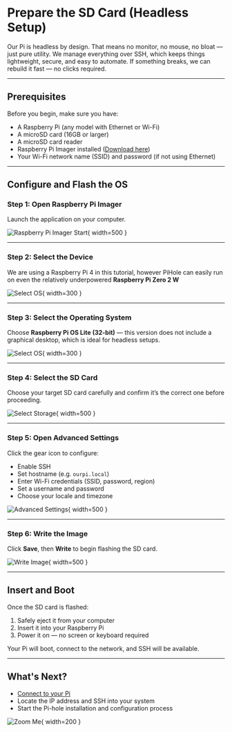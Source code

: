 # Prepare the SD Card (Headless Setup)

Our Pi is headless by design. That means no monitor, no mouse, no bloat — just pure utility. We manage everything over SSH, which keeps things lightweight, secure, and easy to automate. If something breaks, we can rebuild it fast — no clicks required.

---

## Prerequisites

Before you begin, make sure you have:

- A Raspberry Pi (any model with Ethernet or Wi-Fi)
- A microSD card (16GB or larger)
- A microSD card reader
- Raspberry Pi Imager installed ([Download here](https://www.raspberrypi.com/software/))
- Your Wi-Fi network name (SSID) and password (if not using Ethernet)

---

## Configure and Flash the OS

### Step 1: Open Raspberry Pi Imager

Launch the application on your computer.

![Raspberry Pi Imager Start](../assets/imager_start.png){ width=500 }

---

### Step 2: Select the Device

We are using a Raspberry Pi 4 in this tutorial, however PiHole can easily run on even the relatively underpowered **Raspberry Pi Zero 2 W**

![Select OS](../assets/imager_device.png){ width=300 }

---

### Step 3: Select the Operating System

Choose **Raspberry Pi OS Lite (32-bit)** — this version does not include a graphical desktop, which is ideal for headless setups.

![Select OS](../assets/imager-lite.png){ width=300 }

---

### Step 4: Select the SD Card

Choose your target SD card carefully and confirm it’s the correct one before proceeding.

![Select Storage](../assets/imager-storage.png){ width=500 }

---

### Step 5: Open Advanced Settings

Click the gear icon to configure:

- Enable SSH
- Set hostname (e.g. `ourpi.local`)
- Enter Wi-Fi credentials (SSID, password, region)
- Set a username and password
- Choose your locale and timezone

![Advanced Settings](../assets/imager-settings.png){ width=500 }

---

### Step 6: Write the Image

Click **Save**, then **Write** to begin flashing the SD card.

![Write Image](../assets/imager-write.png){ width=500 }

---

## Insert and Boot

Once the SD card is flashed:

1. Safely eject it from your computer
2. Insert it into your Raspberry Pi
3. Power it on — no screen or keyboard required

Your Pi will boot, connect to the network, and SSH will be available.

---

## What's Next?

- [Connect to your Pi](connect.md)
- Locate the IP address and SSH into your system
- Start the Pi-hole installation and configuration process


![Zoom Me](../assets/imager_start.png){ width=200 }